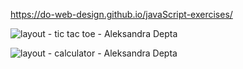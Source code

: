 https://do-web-design.github.io/javaScript-exercises/


![layout - tic tac toe - Aleksandra Depta](https://user-images.githubusercontent.com/100097416/163692317-6c468596-219b-4c18-9005-e65e2d790128.png)

![layout - calculator - Aleksandra Depta](https://user-images.githubusercontent.com/100097416/163692350-582591c2-f225-462e-85da-7ca91990f01a.png)
